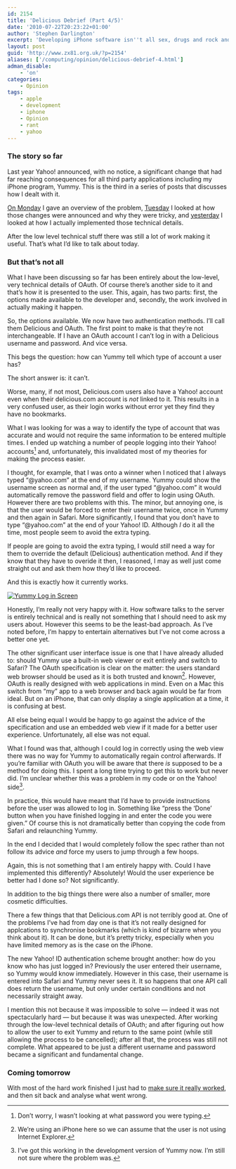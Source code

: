 ```yaml
---
id: 2154
title: 'Delicious Debrief (Part 4/5)'
date: '2010-07-22T20:23:22+01:00'
author: 'Stephen Darlington'
excerpt: 'Developing iPhone software isn''t all sex, drugs and rock and roll. Sometime you have to make difficult changes because of things outside your control. Here is part four of my story from late last year.'
layout: post
guid: 'http://www.zx81.org.uk/?p=2154'
aliases: ['/computing/opinion/delicious-debrief-4.html']
adman_disable:
    - 'on'
categories:
    - Opinion
tags:
    - apple
    - development
    - iphone
    - Opinion
    - rant
    - yahoo
---
```


### The story so far

Last year Yahoo! announced, with no notice, a significant change that had far reaching consequences for all third party applications including my iPhone program, Yummy. This is the third in a series of posts that discusses how I dealt with it.

[On Monday](http://www.zx81.org.uk/computing/opinion/delicious-debrief.html) I gave an overview of the problem, [Tuesday](http://www.zx81.org.uk/computing/opinion/delicious-debrief-2.html) I looked at how those changes were announced and why they were tricky, and [yesterday](http://www.zx81.org.uk/computing/opinion/delicious-debrief-3.html) I looked at how I actually implemented those technical details.

After the low level technical stuff there was still a lot of work making it useful. That’s what I’d like to talk about today.

### But that’s not all

What I have been discussing so far has been entirely about the low-level, very technical details of OAuth. Of course there’s another side to it and that’s how it is presented to the user. This, again, has two parts: first, the options made available to the developer and, secondly, the work involved in actually making it happen.

So, the options available. We now have two authentication methods. I’ll call them Delicious and OAuth. The first point to make is that they’re not interchangeable. If I have an OAuth account I can’t log in with a Delicious username and password. And vice versa.

This begs the question: how can Yummy tell which type of account a user has?

The short answer is: it can’t.

Worse, many, if not most, Delicious.com users also have a Yahoo! account even when their delicious.com account is *not* linked to it. This results in a very confused user, as their login works without error yet they find they have no bookmarks.

What I was looking for was a way to identify the type of account that was accurate and would not require the same information to be entered multiple times. I ended up watching a number of people logging into their Yahoo! accounts[^1] and, unfortunately, this invalidated most of my theories for making the process easier.

I thought, for example, that I was onto a winner when I noticed that I always typed “@yahoo.com” at the end of my username. Yummy could show the username screen as normal and, if the user typed “@yahoo.com” it would automatically remove the password field and offer to login using OAuth. However there are two problems with this. The minor, but annoying one, is that the user would be forced to enter their username twice, once in Yummy and then again in Safari. More significantly, I found that you don’t have to type “@yahoo.com” at the end of your Yahoo! ID. Although *I* do it all the time, most people seem to avoid the extra typing.

If people are going to avoid the extra typing, I would *still* need a way for them to override the default (Delicious) authentication method. And if they know that they have to overide it then, I reasoned, I may as well just come straight out and ask them how they’d like to proceed.

And this is exactly how it currently works.

[![](https://i0.wp.com/www.zx81.org.uk/wp-content/uploads/2010/07/Welcome-OAuth-208x300.png?resize=208%2C300 "Yummy Log in Screen")](https://i0.wp.com/www.zx81.org.uk/wp-content/uploads/2010/07/Welcome-OAuth.png)

Honestly, I’m really not very happy with it. How software talks to the server is entirely technical and is really not something that I should need to ask my users about. However this seems to be the least-bad approach. As I’ve noted before, I’m happy to entertain alternatives but I’ve not come across a better one yet.

The other significant user interface issue is one that I have already alluded to: should Yummy use a built-in web viewer or exit entirely and switch to Safari? The OAuth specification is clear on the matter: the users standard web browser should be used as it is both trusted and known[^2]. However, OAuth is really designed with web applications in mind. Even on a Mac this switch from “my” app to a web browser and back again would be far from ideal. But on an iPhone, that can only display a single application at a time, it is confusing at best.

All else being equal I would be happy to go against the advice of the specification and use an embedded web view if it made for a better user experience. Unfortunately, all else was not equal.

What I found was that, although I could log in correctly using the web view there was no way for Yummy to automatically regain control afterwards. If you’re familiar with OAuth you will be aware that there *is* supposed to be a method for doing this. I spent a long time trying to get this to work but never did. I’m unclear whether this was a problem in my code or on the Yahoo! side[^3].

In practice, this would have meant that I’d have to provide instructions before the user was allowed to log in. Something like “press the ‘Done’ button when you have finished logging in and enter the code you were given.” Of course this is not dramatically better than copying the code from Safari and relaunching Yummy.

In the end I decided that I would completely follow the spec rather than not follow its advice *and* force my users to jump through a few hoops.

Again, this is not something that I am entirely happy with. Could I have implemented this differently? Absolutely! Would the user experience be better had I done so? Not significantly.

In addition to the big things there were also a number of smaller, more cosmetic difficulties.

There a few things that that Delicious.com API is not terribly good at. One of the problems I’ve had from day one is that it’s not really designed for applcations to synchronise bookmarks (which is kind of bizarre when you think about it). It can be done, but it’s pretty tricky, especially when you have limited memory as is the case on the iPhone.

The new Yahoo! ID authentication scheme brought another: how do you know who has just logged in? Previously the user entered their username, so Yummy would know immediately. However in this case, their username is entered into Safari and Yummy never sees it. It so happens that one API call does return the username, but only under certain conditions and not necessarily straight away.

I mention this not because it was impossible to solve — indeed it was not spectacularly hard — but because it was was unexpected. After working through the low-level technical details of OAuth; and after figuring out how to allow the user to exit Yummy and return to the same point (while still allowing the process to be cancelled); after all that, the process was still not complete. What appeared to be just a different username and password became a significant and fundamental change.

### Coming tomorrow

With most of the hard work finished I just had to [make sure it really worked](http://www.zx81.org.uk/computing/opinion/delicious-debrief-5.html), and then sit back and analyse what went wrong.
[^1]: Don’t worry, I wasn’t looking at what password you were typing.
[^2]: We’re using an iPhone here so we can assume that the user is not using Internet Explorer.
[^3]: I’ve got this working in the development version of Yummy now. I’m still not sure where the problem was.
